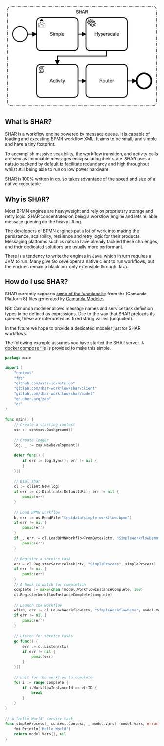 ![Simple Hyperscale Activity Router](/shar.png?raw=true "SHAR")

## What is SHAR?
SHAR is a workflow engine powered by message queue.  It is capable of loading and executing BPMN workflow XML. 
It aims to be small, and simple and have a tiny footprint.

To accomplish massive scalability, the workflow transition, and activity calls are sent as immutable messages encapsulating their state.
SHAR uses a nats.io backend by default to facilitate redundancy and high throughput whilst still being able to run on low power hardware.

SHAR is 100% written in go, so takes advantage of the speed and size of a native executable.

## Why is SHAR?
Most BPMN engines are heavyweight and rely on proprietary storage and retry logic.
SHAR concentrates on being a workflow engine and lets reliable message queuing do the heavy lifting.

The developers of BPMN engines put a lot of work into making the persistence, scalability, resilience and retry logic for their products.
Messaging platforms such as nats.io have already tackled these challenges, and their dedicated solutions are usually more performant.

There is a tendency to write the engines in Java, which in turn requires a JVM to run.
Many give Go developers a native client to run workflows, but the engines remain a black box only extensible through Java.

## How do I use SHAR?
SHAR currently supports [some of the functionality](docs/functionality.md) from the (Camunda Platform 8) files generated by [Camunda Modeler](https://camunda.com/download/modeler/).

NB:  Camunda modeler allows message names and service task definition types to be defined as expressions.
Due to the way that SHAR preloads its queues, these are interpreted as fixed string values (unquoted).

In the future we hope to provide a dedicated modeler just for SHAR workflows. 


The following example assumes you have started the SHAR server. A [docker compose file](deploy/compose/docker-compose.yml) is provided to make this simple.

```go
package main

import (
	"context"
	"fmt"
	"github.com/nats-io/nats.go"
	"gitlab.com/shar-workflow/shar/client"
	"gitlab.com/shar-workflow/shar/model"
	"go.uber.org/zap"
	"os"
)

func main() {
	// Create a starting context
	ctx := context.Background()

	// Create logger
	log, _ := zap.NewDevelopment()

	defer func() {
		if err := log.Sync(); err != nil {
		}
	}()

	// Dial shar
	cl := client.New(log)
	if err := cl.Dial(nats.DefaultURL); err != nil {
		panic(err)
	}

	// Load BPMN workflow
	b, err := os.ReadFile("testdata/simple-workflow.bpmn")
	if err != nil {
		panic(err)
	}
	if _, err := cl.LoadBPMNWorkflowFromBytes(ctx, "SimpleWorkflowDemo", b); err != nil {
		panic(err)
	}

	// Register a service task
	err = cl.RegisterServiceTask(ctx, "SimpleProcess", simpleProcess)
	if err != nil {
		panic(err)
	}
	// A hook to watch for completion
	complete := make(chan *model.WorkflowInstanceComplete, 100)
	cl.RegisterWorkflowInstanceComplete(complete)

	// Launch the workflow
	wfiID, err := cl.LaunchWorkflow(ctx, "SimpleWorkflowDemo", model.Vars{})
	if err != nil {
		panic(err)
	}

	// Listen for service tasks
	go func() {
		err := cl.Listen(ctx)
		if err != nil {
			panic(err)
		}
	}()

	// wait for the workflow to complete
	for i := range complete {
		if i.WorkflowInstanceId == wfiID {
			break
		}
	}
}

// A "Hello World" service task
func simpleProcess(_ context.Context, _ model.Vars) (model.Vars, error) {
	fmt.Println("Hello World")
	return model.Vars{}, nil
}
```
